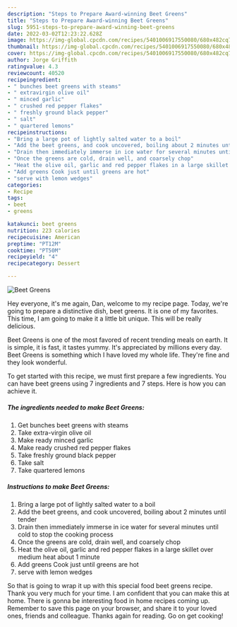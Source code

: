```yaml
---
description: "Steps to Prepare Award-winning Beet Greens"
title: "Steps to Prepare Award-winning Beet Greens"
slug: 5951-steps-to-prepare-award-winning-beet-greens
date: 2022-03-02T12:23:22.628Z
image: https://img-global.cpcdn.com/recipes/5401006917550080/680x482cq70/beet-greens-recipe-main-photo.jpg
thumbnail: https://img-global.cpcdn.com/recipes/5401006917550080/680x482cq70/beet-greens-recipe-main-photo.jpg
cover: https://img-global.cpcdn.com/recipes/5401006917550080/680x482cq70/beet-greens-recipe-main-photo.jpg
author: Jorge Griffith
ratingvalue: 4.3
reviewcount: 40520
recipeingredient:
- " bunches beet greens with steams"
- " extravirgin olive oil"
- " minced garlic"
- " crushed red pepper flakes"
- " freshly ground black pepper"
- " salt"
- " quartered lemons"
recipeinstructions:
- "Bring a large pot of lightly salted water to a boil"
- "Add the beet greens, and cook uncovered, boiling about 2 minutes until tender"
- "Drain then immediately immerse in ice water for several minutes until cold to stop the cooking process"
- "Once the greens are cold, drain well, and coarsely chop"
- "Heat the olive oil, garlic and red pepper flakes in a large skillet over medium heat about 1 minute"
- "Add greens Cook just until greens are hot"
- "serve with lemon wedges"
categories:
- Recipe
tags:
- beet
- greens

katakunci: beet greens 
nutrition: 223 calories
recipecuisine: American
preptime: "PT12M"
cooktime: "PT50M"
recipeyield: "4"
recipecategory: Dessert

---
```



![Beet Greens](https://img-global.cpcdn.com/recipes/5401006917550080/680x482cq70/beet-greens-recipe-main-photo.jpg)

Hey everyone, it's me again, Dan, welcome to my recipe page. Today, we're going to prepare a distinctive dish, beet greens. It is one of my favorites. This time, I am going to make it a little bit unique. This will be really delicious.



Beet Greens is one of the most favored of recent trending meals on earth. It is simple, it is fast, it tastes yummy. It's appreciated by millions every day. Beet Greens is something which I have loved my whole life. They're fine and they look wonderful.


To get started with this recipe, we must first prepare a few ingredients. You can have beet greens using 7 ingredients and 7 steps. Here is how you can achieve it.

<!--inarticleads1-->

##### The ingredients needed to make Beet Greens:

1. Get  bunches beet greens with steams
1. Take  extra-virgin olive oil
1. Make ready  minced garlic
1. Make ready  crushed red pepper flakes
1. Take  freshly ground black pepper
1. Take  salt
1. Take  quartered lemons




<!--inarticleads2-->

##### Instructions to make Beet Greens:

1. Bring a large pot of lightly salted water to a boil
1. Add the beet greens, and cook uncovered, boiling about 2 minutes until tender
1. Drain then immediately immerse in ice water for several minutes until cold to stop the cooking process
1. Once the greens are cold, drain well, and coarsely chop
1. Heat the olive oil, garlic and red pepper flakes in a large skillet over medium heat about 1 minute
1. Add greens Cook just until greens are hot
1. serve with lemon wedges




So that is going to wrap it up with this special food beet greens recipe. Thank you very much for your time. I am confident that you can make this at home. There is gonna be interesting food in home recipes coming up. Remember to save this page on your browser, and share it to your loved ones, friends and colleague. Thanks again for reading. Go on get cooking!
